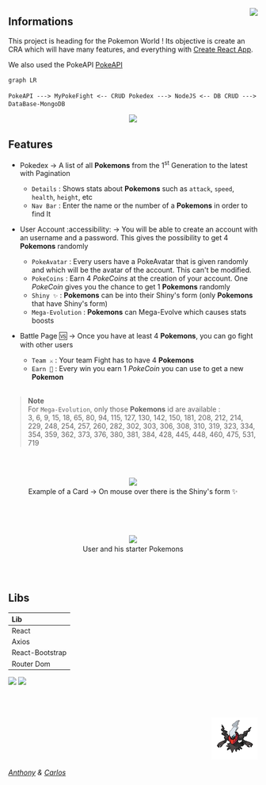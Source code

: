 
<p align="center">
  <img style="float: right" src="https://github.com/Anthonyp7/PokeAPI/assets/94532574/0b172010-1d71-41bf-9da3-aada30849cb6">
</p>





## Informations

This project is heading for the Pokemon World ! Its objective is create an CRA which will have many features, and everything with [Create React App](https://github.com/facebook/create-react-app).

We also used the PokeAPI [PokeAPI](https://pokeapi.co/)



```mermaid
graph LR

PokeAPI ---> MyPokeFight <-- CRUD Pokedex ---> NodeJS <-- DB CRUD ---> DataBase-MongoDB
```

<p align="center">
  <img src="https://github.com/Anthonyp7/MyPokeFight/assets/94532574/c7e190b6-69da-47e9-8fd7-d7345142e290">
</p>

## Features

- Pokedex → A list of all **Pokemons** from the 1<sup>st</sup> Generation to the latest with Pagination
  - `Details` : Shows stats about **Pokemons** such as `attack`, `speed`, `health`, `height`, etc
  - `Nav Bar` : Enter the name or the number of a **Pokemons** in order to find It

- User Account :accessibility: → You will be able to create an account with an username and a password. This gives the possibility to get 4 **Pokemons** randomly
  - `PokeAvatar` : Every users have a PokeAvatar that is given randomly and which will be the avatar of the account. This can't be modified.
  - `PokeCoins` : Earn 4 _PokeCoins_ at the creation of your account. One _PokeCoin_ gives you the chance to get 1 **Pokemons** randomly
  - `Shiny ✨` : **Pokemons** can be into their Shiny's form (only **Pokemons** that have Shiny's form)
  - `Mega-Evolution` : **Pokemons** can Mega-Evolve which causes stats boosts
    
- Battle Page 🆚 → Once you have at least 4 **Pokemons**, you can go fight with other users
  - `Team ⚔️` : Your team Fight has to have 4 **Pokemons**
  - `Earn 🥇` : Every win you earn 1 _PokeCoin_ you can use to get a new **Pokemon**
<br/><br/>

> **Note** <br/>
> For `Mega-Evolution`, only those **Pokemons** id are available :<br/>
> 3, 6, 9, 15, 18, 65, 80, 94, 115, 127, 130, 142, 150, 181, 208, 212, 214, 229, 248, 254, 257, 260, 282, 
    302, 303, 306, 308, 310, 319, 323, 334, 354, 359, 362, 373, 376, 380, 381, 384, 428, 445, 448, 460, 475, 531, 719

<br/><br/>



<p align="center">
  <img src="https://github.com/Anthonyp7/MyPokeFight/assets/94532574/84f284b5-577c-46e7-bbed-28cf60b6db89">
  <br>Example of a Card → On mouse over there is the Shiny's form ✨<br>
</p>
<br><br><br>

<p align="center">
  <img src="https://github.com/Anthonyp7/MyPokeFight/assets/94532574/fc9e2285-ffb4-414b-b31f-11a4101fffbd">
  <br>User and his starter Pokemons<br>
</p>
<br><br>



## Libs
| Lib |
|:-------- |
| React     |
| Axios     |
| React-Bootstrap     |
| Router Dom     |





<img src="https://github.com/Anthonyp7/PokeAPI/assets/94532574/a08ebb43-1edb-4a14-bc91-37add1cb8e4f" width="150">
<img src="https://download.logo.wine/logo/Node.js/Node.js-Logo.wine.png" width="150">


<br/><br/>



<p align="right">
  <img src="https://raw.githubusercontent.com/PokeAPI/sprites/master/sprites/pokemon/versions/generation-v/black-white/animated/491.gif">
</p>


_[Anthony](https://www.linkedin.com/in/anthony-perozeni-b6840a233/) & [Carlos](https://www.linkedin.com/in/carlos-cancino-9a41a1224/)_

